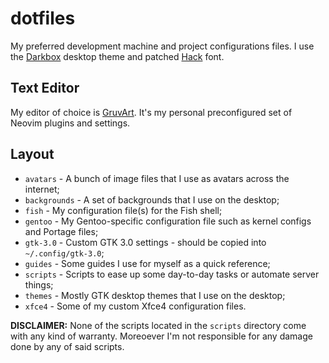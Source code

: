 # dotfiles

My preferred development machine and project configurations files.
I use the [Darkbox](https://github.com/delightedcat/darkbox-gtk.git) desktop theme and patched [Hack](https://sourcefoundry.org/hack/) font.

## Text Editor

My editor of choice is [GruvArt](https://github.com/delightedcat/gruvart).
It's my personal preconfigured set of Neovim plugins and settings.

## Layout

- `avatars` - A bunch of image files that I use as avatars across the internet;
- `backgrounds` - A set of backgrounds that I use on the desktop;
- `fish` - My configuration file(s) for the Fish shell;
- `gentoo` - My Gentoo-specific configuration file such as kernel configs and Portage files;
- `gtk-3.0` - Custom GTK 3.0 settings - should be copied into `~/.config/gtk-3.0`;
- `guides` - Some guides I use for myself as a quick reference;
- `scripts` - Scripts to ease up some day-to-day tasks or automate server things;
- `themes` - Mostly GTK desktop themes that I use on the desktop;
- `xfce4` - Some of my custom Xfce4 configuration files.

**DISCLAIMER:** None of the scripts located in the `scripts` directory come with any kind of warranty.
Moreoever I'm not responsible for any damage done by any of said scripts.
